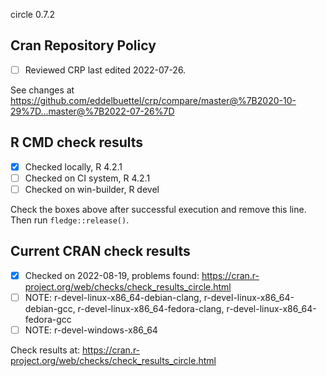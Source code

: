 circle 0.7.2

## Cran Repository Policy

- [ ] Reviewed CRP last edited 2022-07-26.

See changes at https://github.com/eddelbuettel/crp/compare/master@%7B2020-10-29%7D...master@%7B2022-07-26%7D

## R CMD check results

- [x] Checked locally, R 4.2.1
- [ ] Checked on CI system, R 4.2.1
- [ ] Checked on win-builder, R devel

Check the boxes above after successful execution and remove this line. Then run `fledge::release()`.

## Current CRAN check results

- [x] Checked on 2022-08-19, problems found: https://cran.r-project.org/web/checks/check_results_circle.html
- [ ] NOTE: r-devel-linux-x86_64-debian-clang, r-devel-linux-x86_64-debian-gcc, r-devel-linux-x86_64-fedora-clang, r-devel-linux-x86_64-fedora-gcc
- [ ] NOTE: r-devel-windows-x86_64

Check results at: https://cran.r-project.org/web/checks/check_results_circle.html
